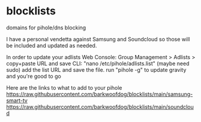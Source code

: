 # blocklists
domains for pihole/dns blocking

I have a personal vendetta against Samsung and Soundcloud so those will be included and updated as needed. 

In order to update your adlists
Web Console: Group Management > Adlists > copy+paste URL and save
CLI: "nano /etc/pihole/adlists.list" (maybe need sudo) add the list URL and save the file. run "pihole -g" to update gravity and you're good to go

Here are the links to what to add to your pihole
https://raw.githubusercontent.com/barkwoofdog/blocklists/main/samsung-smart-tv
https://raw.githubusercontent.com/barkwoofdog/blocklists/main/soundcloud

